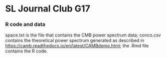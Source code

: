 # SL Journal Club G17
### R code and data ###

space.txt is the file that contains the CMB power spectrum data; conco.csv contains the theoretical power spectrum generated as described in https://camb.readthedocs.io/en/latest/CAMBdemo.html; the .Rmd file contains the R code.
